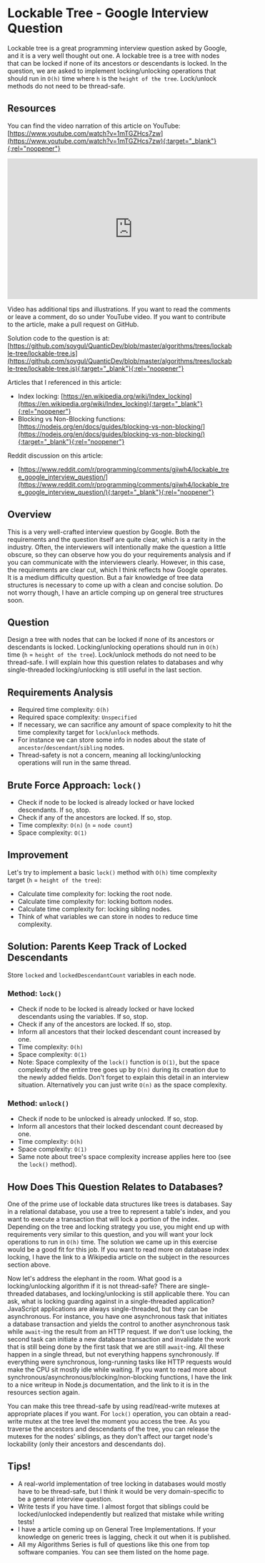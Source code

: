 # Lockable Tree - Google Interview Question
Lockable tree is a great programming interview question asked by Google, and it is a very well thought out one. A lockable tree is a tree with nodes that can be locked if none of its ancestors or descendants is locked. In the question, we are asked to implement locking/unlocking operations that should run in `O(h)` time where `h` is the `height of the tree`. Lock/unlock methods do not need to be thread-safe.

## Resources
You can find the video narration of this article on YouTube: [https://www.youtube.com/watch?v=1mTGZHcs7zw](https://www.youtube.com/watch?v=1mTGZHcs7zw){:target="_blank"}{:rel="noopener"}

<iframe width="560" height="315" src="https://www.youtube.com/embed/1mTGZHcs7zw" frameborder="0" allow="accelerometer; autoplay; encrypted-media; gyroscope; picture-in-picture" allowfullscreen></iframe>

Video has additional tips and illustrations. If you want to read the comments or leave a comment, do so under YouTube video. If you want to contribute to the article, make a pull request on GitHub.

Solution code to the question is at: [https://github.com/soygul/QuanticDev/blob/master/algorithms/trees/lockable-tree/lockable-tree.js](https://github.com/soygul/QuanticDev/blob/master/algorithms/trees/lockable-tree/lockable-tree.js){:target="_blank"}{:rel="noopener"}

Articles that I referenced in this article:
* Index locking: [https://en.wikipedia.org/wiki/Index_locking](https://en.wikipedia.org/wiki/Index_locking){:target="_blank"}{:rel="noopener"}
* Blocking vs Non-Blocking functions: [https://nodejs.org/en/docs/guides/blocking-vs-non-blocking/](https://nodejs.org/en/docs/guides/blocking-vs-non-blocking/){:target="_blank"}{:rel="noopener"}

Reddit discussion on this article:
* [https://www.reddit.com/r/programming/comments/gjiwh4/lockable_tree_google_interview_question/](https://www.reddit.com/r/programming/comments/gjiwh4/lockable_tree_google_interview_question/){:target="_blank"}{:rel="noopener"}

## Overview
This is a very well-crafted interview question by Google. Both the requirements and the question itself are quite clear, which is a rarity in the industry. Often, the interviewers will intentionally make the question a little obscure, so they can observe how you do your requirements analysis and if you can communicate with the interviewers clearly. However, in this case, the requirements are clear cut, which I think reflects how Google operates. It is a medium difficulty question. But a fair knowledge of tree data structures is necessary to come up with a clean and concise solution. Do not worry though, I have an article comping up on general tree structures soon.

## Question
Design a tree with nodes that can be locked if none of its ancestors or descendants is locked. Locking/unlocking operations should run in `O(h)` time (`h` = `height of the tree`). Lock/unlock methods do not need to be thread-safe. I will explain how this question relates to databases and why single-threaded locking/unlocking is still useful in the last section.

## Requirements Analysis
* Required time complexity: `O(h)`
* Required space complexity: `Unspecified`
* If necessary, we can sacrifice any amount of space complexity to hit the time complexity target for `lock`/`unlock` methods.
* For instance we can store some info in nodes about the state of `ancestor`/`descendant`/`sibling` nodes.
* Thread-safety is not a concern, meaning all locking/unlocking operations will run in the same thread.

## Brute Force Approach: `lock()`
* Check if node to be locked is already locked or have locked descendants. If so, stop.
* Check if any of the ancestors are locked. If so, stop.
* Time complexity: `O(n)` (`n` = `node count`)
* Space complexity: `O(1)`

## Improvement
Let's try to implement a basic `lock()` method with `O(h)` time complexity target (`h` = `height of the tree`):
* Calculate time complexity for: locking the root node.
* Calculate time complexity for: locking bottom nodes.
* Calculate time complexity for: locking sibling nodes.
* Think of what variables we can store in nodes to reduce time complexity.

## Solution: Parents Keep Track of Locked Descendants
Store `locked` and `lockedDescendantCount` variables in each node.

### Method: `lock()`
* Check if node to be locked is already locked or have locked descendants using the variables. If so, stop.
* Check if any of the ancestors are locked. If so, stop.
* Inform all ancestors that their locked descendant count increased by one.
* Time complexity: `O(h)`
* Space complexity: `O(1)`
* Note: Space complexity of the `lock()` function is `O(1)`, but the space complexity of the entire tree goes up by `O(n)` during its creation due to the newly added fields. Don't forget to explain this detail in an interview situation. Alternatively you can just write `O(n)` as the space complexity.

### Method: `unlock()`
* Check if node to be unlocked is already unlocked. If so, stop.
* Inform all ancestors that their locked descendant count decreased by one.
* Time complexity: `O(h)`
* Space complexity: `O(1)`
* Same note about tree's space complexity increase applies here too (see the `lock()` method).

## How Does This Question Relates to Databases?
One of the prime use of lockable data structures like trees is databases. Say in a relational database, you use a tree to represent a table's index, and you want to execute a transaction that will lock a portion of the index. Depending on the tree and locking strategy you use, you might end up with requirements very similar to this question, and you will want your lock operations to run in `O(h)` time. The solution we came up in this exercise would be a good fit for this job. If you want to read more on database index locking, I have the link to a Wikipedia article on the subject in the resources section above.

Now let's address the elephant in the room. What good is a locking/unlocking algorithm if it is not thread-safe? There are single-threaded databases, and locking/unlocking is still applicable there. You can ask, what is locking guarding against in a single-threaded application? JavaScript applications are always single-threaded, but they can be asynchronous. For instance, you have one asynchronous task that initiates a database transaction and yields the control to another asynchronous task while `await`-ing the result from an HTTP request. If we don't use locking, the second task can initiate a new database transaction and invalidate the work that is still being done by the first task that we are still `await`-ing. All these happen in a single thread, but not everything happens synchronously. If everything were synchronous, long-running tasks like HTTP requests would make the CPU sit mostly idle while waiting. If you want to read more about synchronous/asynchronous/blocking/non-blocking functions, I have the link to a nice writeup in Node.js documentation, and the link to it is in the resources section again.

You can make this tree thread-safe by using read/read-write mutexes at appropriate places if you want. For `lock()` operation, you can obtain a read-write mutex at the tree level the moment you access the tree. As you traverse the ancestors and descendants of the tree, you can release the mutexes for the nodes' siblings, as they don't affect our target node's lockability (only their ancestors and descendants do).

## Tips!
* A real-world implementation of tree locking in databases would mostly have to be thread-safe, but I think it would be very domain-specific to be a general interview question.
* Write tests if you have time. I almost forgot that siblings could be locked/unlocked independently but realized that mistake while writing tests!
* I have a article coming up on General Tree Implementations. If your knowledge on generic trees is lagging, check it out when it is published.
* All my Algorithms Series is full of questions like this one from top software companies. You can see them listed on the home page.
